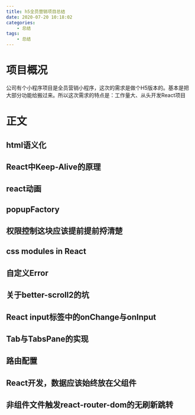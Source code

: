 ```yaml
---
title: h5全员营销项目总结
date: 2020-07-20 10:18:02
categories: 
    - 总结
tags: 
    - 总结
---
```


# 项目概况

公司有个小程序项目是全员营销小程序，这次的需求是做个H5版本的。基本是把大部分功能给搬过来。所以这次需求的特点是：工作量大、从头开发React项目


# 正文

## html语义化

## React中Keep-Alive的原理

## react动画

## popupFactory

## 权限控制这块应该提前提前捋清楚

## css modules in React

## 自定义Error

## 关于better-scroll2的坑

## React input标签中的onChange与onInput

## Tab与TabsPane的实现

## 路由配置

## React开发，数据应该始终放在父组件

## 非组件文件触发react-router-dom的无刷新跳转